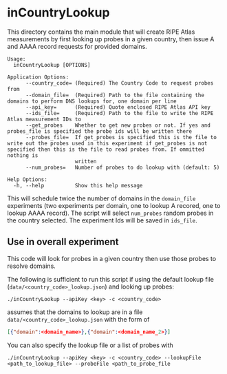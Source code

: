 # inCountryLookup
This directory contains the main module that will create RIPE Atlas measurements
by first looking up probes in a given country, then issue A and AAAA record
requests for provided domains.

```
Usage:
  inCountryLookup [OPTIONS]

Application Options:
      --country_code= (Required) The Country Code to request probes from
      --domain_file=  (Required) Path to the file containing the domains to perform DNS lookups for, one domain per line
      --api_key=      (Required) Quote enclosed RIPE Atlas API key
      --ids_file=     (Required) Path to the file to write the RIPE Atlas measurement IDs to
      --get_probes    Whether to get new probes or not. If yes and probes_file is specified the probe ids will be written there
      --probes_file=  If get_probes is specified this is the file to write out the probes used in this experiment if get_probes is not specified then this is the file to read probes from. If ommitted nothing is
                      written
      --num_probes=   Number of probes to do lookup with (default: 5)

Help Options:
  -h, --help          Show this help message

```


This will schedule twice the number of domains in the `domain_file` experiments
(two experiments per domain, one to lookup A recored, one to lookup AAAA
record). The script will select `num_probes` random probes in the country
selected. The experiment Ids will be saved in `ids_file`.

## Use in overall experiment

This code will look for probes in a given country then use those probes to
resolve domains.

The following is sufficient to run this script if using the default lookup file
(`data/<country_code>_lookup.json`) and looking up probes: 

`./inCountryLookup --apiKey <key> -c <country_code>`

assumes that the domains to lookup are in a file
`data/<country_code>_lookup.json` with the form of 

```json
[{"domain":<domain_name>},{"domain":<domain_name_2>}]
```

You can also specify the lookup file or a list of probes with

`./inCountryLookup --apiKey <key> -c <country_code> --lookupFile <path_to_lookup_file> --probeFile <path_to_probe_file`